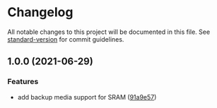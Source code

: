 # Changelog

All notable changes to this project will be documented in this file. See [standard-version](https://github.com/conventional-changelog/standard-version) for commit guidelines.

## 1.0.0 (2021-06-29)


### Features

* add backup media support for SRAM ([91a9e57](https://github.com/laqieer/libsavgba/commit/91a9e57b3d1fecd1d1af731d7764e2e739adab9c))
